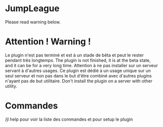 # JumpLeague
Please read warning below.

# Attention ! Warning !
Le plugin n'est pas terminé et est à un stade de bêta et peut le rester pendant très longtemps.
The plugin is not finished, it is at the beta state, and it can be for a very long time.
Attention à ne pas installer sur un serveur servant à d'autres usages.
Ce plugin est dédié à un usage unique sur un seul serveur et non pas dans le but d'être combiné avec d'autres plugins n'ayant pas de but utilitaire.
Don't install the plugin on a server with other utility.

# Commandes
/jl help pour voir la liste des commandes et pour setup le plugin
